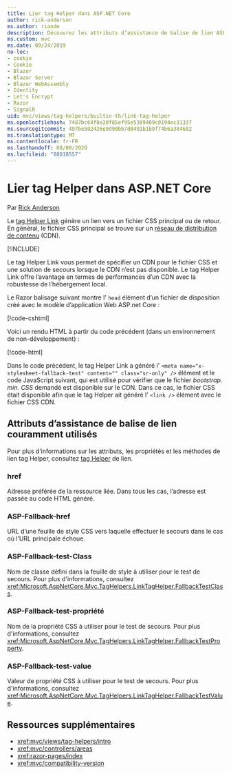 ```yaml
---
title: Lier tag Helper dans ASP.NET Core
author: rick-anderson
ms.author: riande
description: Découvrez les attributs d’assistance de balise de lien ASP.NET Core et le rôle joué par chaque attribut lors de l’extension du comportement de la balise de lien HTML.
ms.custom: mvc
ms.date: 09/24/2019
no-loc:
- cookie
- Cookie
- Blazor
- Blazor Server
- Blazor WebAssembly
- Identity
- Let's Encrypt
- Razor
- SignalR
uid: mvc/views/tag-helpers/builtin-th/link-tag-helper
ms.openlocfilehash: 7487bc64f8e20f85ef95e5389409c0194ec31337
ms.sourcegitcommit: 497be502426e9d90bb7d0401b1b9f74b6a384682
ms.translationtype: MT
ms.contentlocale: fr-FR
ms.lasthandoff: 08/08/2020
ms.locfileid: "88018557"
---
```

# <a name="link-tag-helper-in-aspnet-core"></a>Lier tag Helper dans ASP.NET Core

Par [Rick Anderson](https://twitter.com/RickAndMSFT)

Le [tag Helper Link](xref:Microsoft.AspNetCore.Mvc.TagHelpers.LinkTagHelper) génère un lien vers un fichier CSS principal ou de retour. En général, le fichier CSS principal se trouve sur un [réseau de distribution de contenu](/office365/enterprise/content-delivery-networks#what-exactly-is-a-cdn) (CDN).

[!INCLUDE[](~/includes/cdn.md)]

Le tag Helper Link vous permet de spécifier un CDN pour le fichier CSS et une solution de secours lorsque le CDN n’est pas disponible. Le tag Helper Link offre l’avantage en termes de performances d’un CDN avec la robustesse de l’hébergement local.

Le Razor balisage suivant montre l' `head` élément d’un fichier de disposition créé avec le modèle d’application Web ASP.net Core :

[!code-cshtml[](link-tag-helper/sample/_Layout.cshtml?name=snippet)]

Voici un rendu HTML à partir du code précédent (dans un environnement de non-développement) :

[!code-html[](link-tag-helper/sample/HtmlPage1.html)]

Dans le code précédent, le tag Helper Link a généré l' `<meta name="x-stylesheet-fallback-test" content="" class="sr-only" />` élément et le code JavaScript suivant, qui est utilisé pour vérifier que le fichier *bootstrap. min. CSS* demandé est disponible sur le CDN. Dans ce cas, le fichier CSS était disponible afin que le tag Helper ait généré l' `<link />` élément avec le fichier CSS CDN.

## <a name="commonly-used-link-tag-helper-attributes"></a>Attributs d’assistance de balise de lien couramment utilisés

Pour plus d’informations sur les attributs, les propriétés et les méthodes de lien tag Helper, consultez [tag Helper](xref:Microsoft.AspNetCore.Mvc.TagHelpers.LinkTagHelper) de lien.

### <a name="href"></a>href

Adresse préférée de la ressource liée. Dans tous les cas, l’adresse est passée au code HTML généré.

### <a name="asp-fallback-href"></a>ASP-Fallback-href

URL d’une feuille de style CSS vers laquelle effectuer le secours dans le cas où l’URL principale échoue.

### <a name="asp-fallback-test-class"></a>ASP-Fallback-test-Class

Nom de classe défini dans la feuille de style à utiliser pour le test de secours. Pour plus d'informations, consultez <xref:Microsoft.AspNetCore.Mvc.TagHelpers.LinkTagHelper.FallbackTestClass>.

### <a name="asp-fallback-test-property"></a>ASP-Fallback-test-propriété

Nom de la propriété CSS à utiliser pour le test de secours. Pour plus d'informations, consultez <xref:Microsoft.AspNetCore.Mvc.TagHelpers.LinkTagHelper.FallbackTestProperty>.

### <a name="asp-fallback-test-value"></a>ASP-Fallback-test-value

Valeur de propriété CSS à utiliser pour le test de secours. Pour plus d'informations, consultez <xref:Microsoft.AspNetCore.Mvc.TagHelpers.LinkTagHelper.FallbackTestValue>.

## <a name="additional-resources"></a>Ressources supplémentaires

* <xref:mvc/views/tag-helpers/intro>
* <xref:mvc/controllers/areas>
* <xref:razor-pages/index>
* <xref:mvc/compatibility-version>
